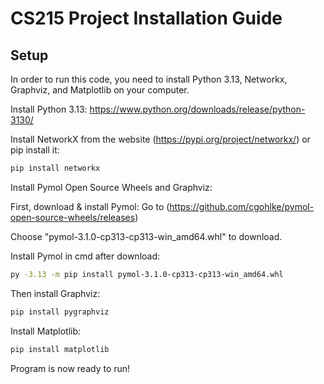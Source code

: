 # CS215 Project Installation Guide
## Setup
In order to run this code, you need to install Python 3.13, Networkx, Graphviz, and Matplotlib on your computer.

Install Python 3.13:
https://www.python.org/downloads/release/python-3130/



Install NetworkX from the website (https://pypi.org/project/networkx/) or pip install it:

```bash
pip install networkx
```



Install Pymol Open Source Wheels and Graphviz:

First, download & install Pymol: 
Go to (https://github.com/cgohlke/pymol-open-source-wheels/releases)

Choose "pymol-3.1.0-cp313-cp313-win_amd64.whl" to download.

Install Pymol in cmd after download:

```bash
py -3.13 -m pip install pymol-3.1.0-cp313-cp313-win_amd64.whl
```

Then install Graphviz:

```bash
pip install pygraphviz
```



Install Matplotlib:

```bash
pip install matplotlib
```

Program is now ready to run!
